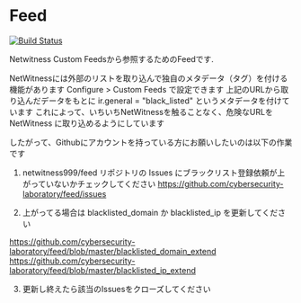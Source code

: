 # Feed
[![Build Status](https://travis-ci.org/netwitness999/feed.svg?branch=master)](https://travis-ci.org/netwitness999/feed)

Netwitness Custom Feedsから参照するためのFeedです.

NetWitnessには外部のリストを取り込んで独自のメタデータ（タグ）を付ける機能があります
Configure > Custom Feeds で設定できます
上記のURLから取り込んだデータをもとに ir.general = "black_listed" というメタデータを付けています
これによって、いちいちNetWitnessを触ることなく、危険なURLを NetWitness に取り込めるようにしています
 
したがって、Githubにアカウントを持っている方にお願いしたいのは以下の作業です
 
1. netwitness999/feed リポジトリの Issues にブラックリスト登録依頼が上がっていないかチェックしてください
https://github.com/cybersecurity-laboratory/feed/issues

2. 上がってる場合は blacklisted_domain か blacklisted_ip を更新してください

https://github.com/cybersecurity-laboratory/feed/blob/master/blacklisted_domain_extend
https://github.com/cybersecurity-laboratory/feed/blob/master/blacklisted_ip_extend

3. 更新し終えたら該当のIssuesをクローズしてください
